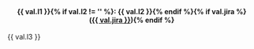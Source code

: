 <center><b>{{ val.l1 }}{% if val.l2 != '' %}: {{ val.l2 }}{% endif %}{% if val.jira %}<br>(<a href='https://issues.apache.org/jira/browse/{{ val.jira }}'>{{ val.jira }}</a>){% endif %}</b></center><br>{{ val.l3 }}
